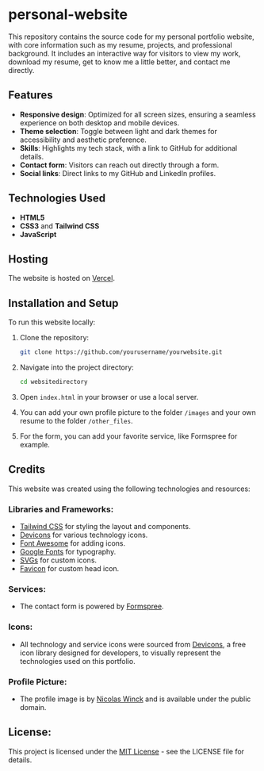 # personal-website
 
This repository contains the source code for my personal portfolio website, with core information such as my resume, projects, and professional background. It includes an interactive way for visitors to view my work, download my resume, get to know me a little better, and contact me directly.

## Features

- **Responsive design**: Optimized for all screen sizes, ensuring a seamless experience on both desktop and mobile devices.
- **Theme selection**: Toggle between light and dark themes for accessibility and aesthetic preference.
- **Skills**: Highlights my tech stack, with a link to GitHub for additional details.
- **Contact form**: Visitors can reach out directly through a form.
- **Social links**: Direct links to my GitHub and LinkedIn profiles.

## Technologies Used

- **HTML5**
- **CSS3** and **Tailwind CSS**
- **JavaScript**

## Hosting

The website is hosted on [Vercel](https://vercel.com).

## Installation and Setup

To run this website locally:

1. Clone the repository:
   
   ```bash
   git clone https://github.com/yourusername/yourwebsite.git
   ```
2. Navigate into the project directory:
   
   ```bash
   cd websitedirectory
   ```
3. Open `index.html` in your browser or use a local server.

4. You can add your own profile picture to the folder `/images` and your own resume to the folder `/other_files`.

5. For the form, you can add your favorite service, like Formspree for example.

## Credits

This website was created using the following technologies and resources:

### Libraries and Frameworks:
- [Tailwind CSS](https://tailwindcss.com/) for styling the layout and components.
- [Devicons](https://github.com/devicons/devicon) for various technology icons.
- [Font Awesome](https://fontawesome.com/) for adding icons.
- [Google Fonts](https://fonts.google.com/) for typography.
- [SVGs](https://www.svgrepo.com/) for custom icons.
- [Favicon](https://favicon.io/) for custom head icon.

### Services:
- The contact form is powered by [Formspree](https://formspree.io/).

### Icons:
- All technology and service icons were sourced from [Devicons](https://github.com/devicons/devicon), a free icon library designed for developers, to visually represent the technologies used on this portfolio.

### Profile Picture:
- The profile image is by [Nicolas Winck](https://github.com/nicolaswinck) and is available under the public domain.

## License:

This project is licensed under the [MIT License](./LICENSE) - see the LICENSE file for details.

